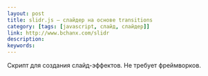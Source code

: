 ```yaml
---
layout: post
title: slidr.js — слайдер на основе transitions
category: [tags: [javascript, слайд, слайдер]]
link: http://www.bchanx.com/slidr
description:
keywords:
---
```


<p>Скрипт для создания слайд-эффектов. Не требует фреймворков.</p>
